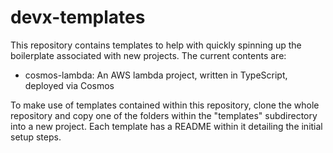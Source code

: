 # devx-templates

This repository contains templates to help with quickly spinning up the boilerplate associated with new projects. The current contents are:

* cosmos-lambda: An AWS lambda project, written in TypeScript, deployed via Cosmos

To make use of templates contained within this repository, clone the whole repository and copy one of the folders within the "templates" subdirectory into a new project. Each template has a README within it detailing the initial setup steps.
